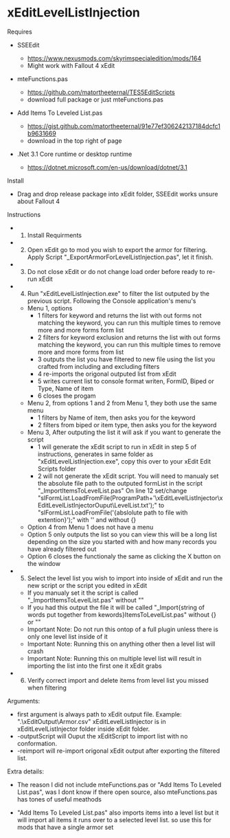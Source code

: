 # xEditLevelListInjection

Requires 
  - SSEEdit
    - https://www.nexusmods.com/skyrimspecialedition/mods/164
    - Might work with Fallout 4 xEdit
    
  - mteFunctions.pas
    - https://github.com/matortheeternal/TES5EditScripts 
    - download full package or just mteFunctions.pas
    
  - Add Items To Leveled List.pas 
    - https://gist.github.com/matortheeternal/91e77ef306242137184dcfc1b9631669
    - download in the top right of page
    
  - .Net 3.1 Core runtime or desktop runtime
    - https://dotnet.microsoft.com/en-us/download/dotnet/3.1

Install
  - Drag and drop release package into xEdit folder, SSEEdit works unsure about Fallout 4

Instructions

- 1. Install Requirments
- 2. Open xEdit go to mod you wish to export the armor for filtering. Apply Script "_ExportArmorForLevelListInjection.pas", let it finish.
- 3. Do not close xEdit or do not change load order before ready to re-run xEdit
- 4. Run "xEditLevelListInjection.exe" to filter the list outputed by the previous script. Following the Console application's menu's
  - Menu 1, options
    - 1 filters for keyword and returns the list with out forms not matching the keyword, you can run this multiple times to remove more and more forms form list
    - 2 filters for keyword exclusion and returns the list with out forms matching the keyword, you can run this multiple times to remove more and more forms from list
    - 3 outputs the list you have filtered to new file using the list you crafted from including and excluding filters
    - 4 re-imports the origonal outputed list from xEdit
    - 5 writes current list to console format writen, FormID, Biped or Type, Name of item
    - 6 closes the progam
  - Menu 2, from options 1 and 2 from Menu 1, they both use the same menu
    - 1 filters by Name of item, then asks you for the keyword
    - 2 filters from biped or item type, then asks you for the keyword
  - Menu 3, After outputing the list it will ask if you want to generate the script
    - 1 will generate the xEdit script to run in xEdit in step 5 of instructions, 
      generates in same folder as "xEditLevelListInjection.exe", copy this over to your xEdit Edit Scripts folder
    - 2 will not generate the xEdit script. You will need to manualy set the absolute file path to the outputed formList in the script "_ImportItemsToLevelList.pas"
      On line 12 set/change "slFormList.LoadFromFile(ProgramPath+'\xEditLevelListInjector\xEditLevelListInjectorOuput\LevelList.txt');" to
        "slFormList.LoadFromFile('{abslolute path to file with extention}');" with '' and without {}
  - Option 4 from Menu 1 does not have a menu
  - Option 5 only outputs the list so you can view this will be a long list depending on the size you started with and how many records you have already filtered out
  - Option 6 closes the functionaly the same as clicking the X button on the window
- 5. Select the level list you wish to import into inside of xEdit and run the new script or the script you edited in xEdit
  - If you manualy set it the script is called "_ImportItemsToLevelList.pas" without ""
  - If you had this output the file it will be called "_Import{string of words put together from kewords}ItemsToLevelList.pas" without {} or ""
  - Important Note: Do not run this ontop of a full plugin unless there is only one level list inside of it
  - Important Note: Running this on anything other then a level list will crash
  - Important Note: Running this on multiple level list will result in importing the list into the first one it xEdit grabs
- 6. Verify correct import and delete items from level list you missed when filtering

Arguments:
- first argument is always path to xEdit output file. Example: ".\xEditOutput\Armor.csv" xEditLevelListInjector is in xEditLevelListInjector folder inside xEdit folder.
- -outputScript will Ouput the xEditScript to import list with no conformation.
- -reimport will re-import origonal xEdit output after exporting the filtered list.


Extra details:

- The reason I did not include mteFunctions.pas or "Add Items To Leveled List.pas", was I dont know if there open source, also mteFunctions.pas has tones of useful meathods

- "Add Items To Leveled List.pas" also imports items into a level list but it will import all items it runs over to a selected level list. 
  so use this for mods that have a single armor set
